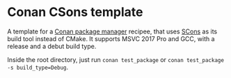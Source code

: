 # Conan CSons template

A template for a [Conan package manager][1] recipee, that uses [SCons][2] as its build tool instead of CMake.
It supports MSVC 2017 Pro and GCC, with a release and a debut build type.

Inside the root directory, just run `conan test_package` or `conan test_package -s build_type=Debug`.

[1]: https://github.com/lasote/conan
[2]: https://bitbucket.org/scons/scons
